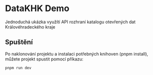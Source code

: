 # DataKHK Demo

Jednoduchá ukázka využítí API rozhraní katalogu otevřených dat Královéhradeckého kraje

## Spuštění

Po naklonování projektu a instalaci potřebných knihoven (pnpm install), můžete projekt spustit pomocí příkazu:

```bash
pnpm run dev
```